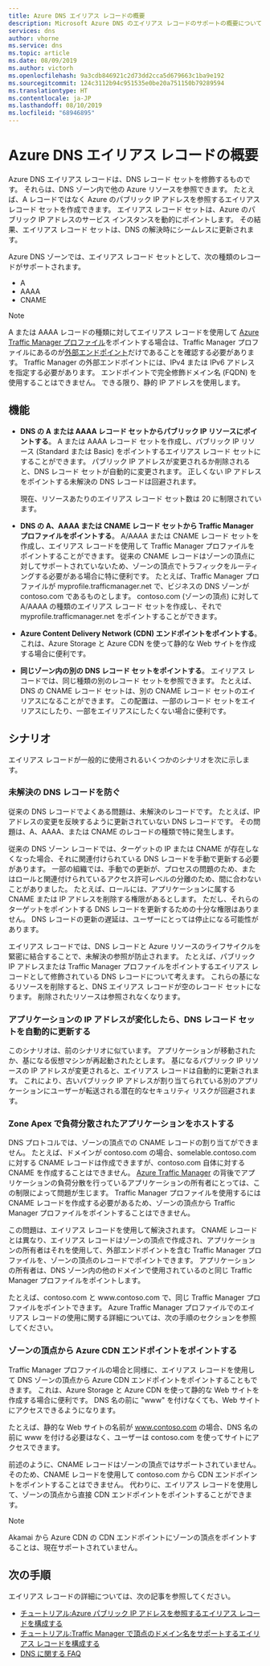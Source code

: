 ```yaml
---
title: Azure DNS エイリアス レコードの概要
description: Microsoft Azure DNS のエイリアス レコードのサポートの概要について説明します。
services: dns
author: vhorne
ms.service: dns
ms.topic: article
ms.date: 08/09/2019
ms.author: victorh
ms.openlocfilehash: 9a3cdb846921c2d73dd2cca5d679663c1ba9e192
ms.sourcegitcommit: 124c3112b94c951535e0be20a751150b79289594
ms.translationtype: HT
ms.contentlocale: ja-JP
ms.lasthandoff: 08/10/2019
ms.locfileid: "68946895"
---
```

# <a name="azure-dns-alias-records-overview"></a>Azure DNS エイリアス レコードの概要

Azure DNS エイリアス レコードは、DNS レコード セットを修飾するものです。 それらは、DNS ゾーン内で他の Azure リソースを参照できます。 たとえば、A レコードではなく Azure のパブリック IP アドレスを参照するエイリアス レコード セットを作成できます。 エイリアス レコード セットは、Azure のパブリック IP アドレスのサービス インスタンスを動的にポイントします。 その結果、エイリアス レコード セットは、DNS の解決時にシームレスに更新されます。

Azure DNS ゾーンでは、エイリアス レコード セットとして、次の種類のレコードがサポートされます。 

- A
- AAAA
- CNAME

> [!NOTE]
> A または AAAA レコードの種類に対してエイリアス レコードを使用して [Azure Traffic Manager プロファイル](../traffic-manager/quickstart-create-traffic-manager-profile.md)をポイントする場合は、Traffic Manager プロファイルにあるのが[外部エンドポイント](../traffic-manager/traffic-manager-endpoint-types.md#external-endpoints)だけであることを確認する必要があります。 Traffic Manager の外部エンドポイントには、IPv4 または IPv6 アドレスを指定する必要があります。 エンドポイントで完全修飾ドメイン名 (FQDN) を使用することはできません。 できる限り、静的 IP アドレスを使用します。

## <a name="capabilities"></a>機能

- **DNS の A または AAAA レコード セットからパブリック IP リソースにポイントする**。 A または AAAA レコード セットを作成し、パブリック IP リソース (Standard または Basic) をポイントするエイリアス レコード セットにすることができます。 パブリック IP アドレスが変更されるか削除されると、DNS レコード セットが自動的に変更されます。 正しくない IP アドレスをポイントする未解決の DNS レコードは回避されます。

   現在、リソースあたりのエイリアス レコード セット数は 20 に制限されています。

- **DNS の A、AAAA または CNAME レコード セットから Traffic Manager プロファイルをポイントする**。 A/AAAA または CNAME レコード セットを作成し、エイリアス レコードを使用して Traffic Manager プロファイルをポイントすることができます。 従来の CNAME レコードはゾーンの頂点に対してサポートされていないため、ゾーンの頂点でトラフィックをルーティングする必要がある場合に特に便利です。 たとえば、Traffic Manager プロファイルが myprofile.trafficmanager.net で、ビジネスの DNS ゾーンが contoso.com であるものとします。 contoso.com (ゾーンの頂点) に対して A/AAAA の種類のエイリアス レコード セットを作成し、それで myprofile.trafficmanager.net をポイントすることができます。
- **Azure Content Delivery Network (CDN) エンドポイントをポイントする**。 これは、Azure Storage と Azure CDN を使って静的な Web サイトを作成する場合に便利です。
- **同じゾーン内の別の DNS レコード セットをポイントする**。 エイリアス レコードでは、同じ種類の別のレコード セットを参照できます。 たとえば、DNS の CNAME レコード セットは、別の CNAME レコード セットのエイリアスになることができます。 この配置は、一部のレコード セットをエイリアスにしたり、一部をエイリアスにしたくない場合に便利です。

## <a name="scenarios"></a>シナリオ

エイリアス レコードが一般的に使用されるいくつかのシナリオを次に示します。

### <a name="prevent-dangling-dns-records"></a>未解決の DNS レコードを防ぐ

従来の DNS レコードでよくある問題は、未解決のレコードです。 たとえば、IP アドレスの変更を反映するように更新されていない DNS レコードです。 その問題は、A、AAAA、または CNAME のレコードの種類で特に発生します。

従来の DNS ゾーン レコードでは、ターゲットの IP または CNAME が存在しなくなった場合、それに関連付けられている DNS レコードを手動で更新する必要があります。 一部の組織では、手動での更新が、プロセスの問題のため、またはロールと関連付けられているアクセス許可レベルの分離のため、間に合わないことがありました。 たとえば、ロールには、アプリケーションに属する CNAME または IP アドレスを削除する権限があるとします。 ただし、それらのターゲットをポイントする DNS レコードを更新するための十分な権限はありません。 DNS レコードの更新の遅延は、ユーザーにとっては停止になる可能性があります。

エイリアス レコードでは、DNS レコードと Azure リソースのライフサイクルを緊密に結合することで、未解決の参照が防止されます。 たとえば、パブリック IP アドレスまたは Traffic Manager プロファイルをポイントするエイリアス レコードとして修飾されている DNS レコードについて考えます。 これらの基になるリソースを削除すると、DNS エイリアス レコードが空のレコード セットになります。 削除されたリソースは参照されなくなります。

### <a name="update-dns-record-set-automatically-when-application-ip-addresses-change"></a>アプリケーションの IP アドレスが変化したら、DNS レコード セットを自動的に更新する

このシナリオは、前のシナリオに似ています。 アプリケーションが移動されたか、基になる仮想マシンが再起動されたとします。 基になるパブリック IP リソースの IP アドレスが変更されると、エイリアス レコードは自動的に更新されます。 これにより、古いパブリック IP アドレスが割り当てられている別のアプリケーションにユーザーが転送される潜在的なセキュリティ リスクが回避されます。

### <a name="host-load-balanced-applications-at-the-zone-apex"></a>Zone Apex で負荷分散されたアプリケーションをホストする

DNS プロトコルでは、ゾーンの頂点での CNAME レコードの割り当てができません。 たとえば、ドメインが contoso.com の場合、somelable.contoso.com に対する CNAME レコードは作成できますが、contoso.com 自体に対する CNAME を作成することはできません。
[Azure Traffic Manager](../traffic-manager/traffic-manager-overview.md) の背後でアプリケーションの負荷分散を行っているアプリケーションの所有者にとっては、この制限によって問題が生じます。 Traffic Manager プロファイルを使用するには CNAME レコードを作成する必要があるため、ゾーンの頂点から Traffic Manager プロファイルをポイントすることはできません。

この問題は、エイリアス レコードを使用して解決されます。 CNAME レコードとは異なり、エイリアス レコードはゾーンの頂点で作成され、アプリケーションの所有者はそれを使用して、外部エンドポイントを含む Traffic Manager プロファイルを、ゾーンの頂点のレコードでポイントできます。 アプリケーションの所有者は、DNS ゾーン内の他のドメインで使用されているのと同じ Traffic Manager プロファイルをポイントします。

たとえば、contoso.com と www\.contoso.com で、同じ Traffic Manager プロファイルをポイントできます。 Azure Traffic Manager プロファイルでのエイリアス レコードの使用に関する詳細については、次の手順のセクションを参照してください。

### <a name="point-zone-apex-to-azure-cdn-endpoints"></a>ゾーンの頂点から Azure CDN エンドポイントをポイントする

Traffic Manager プロファイルの場合と同様に、エイリアス レコードを使用して DNS ゾーンの頂点から Azure CDN エンドポイントをポイントすることもできます。 これは、Azure Storage と Azure CDN を使って静的な Web サイトを作成する場合に便利です。 DNS 名の前に "www" を付けなくても、Web サイトにアクセスできるようになります。

たとえば、静的な Web サイトの名前が www.contoso.com の場合、DNS 名の前に www を付ける必要はなく、ユーザーは contoso.com を使ってサイトにアクセスできます。

前述のように、CNAME レコードはゾーンの頂点ではサポートされていません。 そのため、CNAME レコードを使用して contoso.com から CDN エンドポイントをポイントすることはできません。 代わりに、エイリアス レコードを使用して、ゾーンの頂点から直接 CDN エンドポイントをポイントすることができます。

> [!NOTE]
> Akamai から Azure CDN の CDN エンドポイントにゾーンの頂点をポイントすることは、現在サポートされていません。

## <a name="next-steps"></a>次の手順

エイリアス レコードの詳細については、次の記事を参照してください。

- [チュートリアル:Azure パブリック IP アドレスを参照するエイリアス レコードを構成する](tutorial-alias-pip.md)
- [チュートリアル:Traffic Manager で頂点のドメイン名をサポートするエイリアス レコードを構成する](tutorial-alias-tm.md)
- [DNS に関する FAQ](https://docs.microsoft.com/azure/dns/dns-faq#alias-records)

